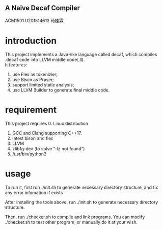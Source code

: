 A Naive Decaf Compiler 
---------------
ACM1501 U201514613 苟桂霖

# introduction
This project implements a Java-like language called decaf,
which compiles .decaf code into LLVM middle code(.ll).  
It features:

1. use Flex as tokenizier;
2. use Bison as Praser;
3. support limited static analysis;
4. use LLVM Builder to generate final middle code.

# requirement
This project requires 
0. Linux distribution
1. GCC and Clang supporting C++17. 
2. latest bison and flex
3. LLVM 
4. zlib1g-dev (to solve "-lz not found")
5. /usr/bin/python3

# usage
To run it, first run ./init.sh to generate necessary directory structure, and fix any error infomation if exists

After installing the tools above, run ./init.sh to generate necessary directory structure.

Then, run ./checker.sh to compile and link programs. You can modify ./checker.sh to test other program, or manually do it at your wish.
